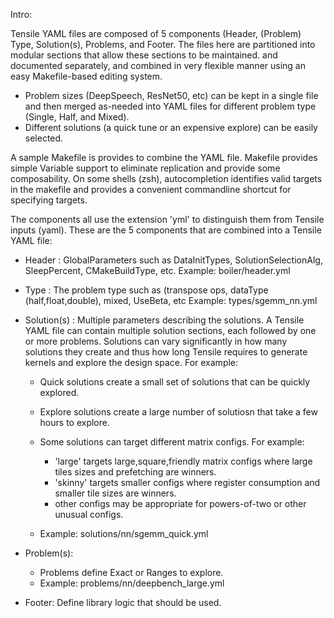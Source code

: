 Intro:

Tensile YAML files are composed of 5 components (Header, (Problem) Type, Solution(s), Problems, and Footer.
The files here are partitioned into modular sections that allow these sections to be maintained.
and documented separately, and combined in very flexible manner using an easy Makefile-based editing system.
  - Problem sizes (DeepSpeech, ResNet50, etc) can be kept in a single file and then merged as-needed into YAML files
    for different problem type (Single, Half, and Mixed).
  - Different solutions (a quick tune or an expensive explore) can be easily selected.

A sample Makefile is provides to combine the YAML file.  Makefile provides simple Variable support to eliminate
replication and provide some composability.
On some shells (zsh), autocompletion identifies valid targets in the makefile and provides a convenient
commandline shortcut for specifying targets.


The components all use the extension 'yml' to distinguish them from Tensile inputs (yaml).
These are the 5 components that are combined into a Tensile YAML file:
- Header :
  GlobalParameters such as DataInitTypes, SolutionSelectionAlg, SleepPercent, CMakeBuildType, etc.
  Example: boiler/header.yml

- Type  :
  The problem type such as (transpose ops, dataType (half,float,double), mixed, UseBeta, etc
  Example: types/sgemm_nn.yml

- Solution(s) :
  Multiple parameters describing the solutions.  A Tensile YAML file can contain multiple solution sections, each
  followed by one or more problems.  Solutions can vary significantly in how many solutions they create and thus
  how long Tensile requires to generate kernels and explore the design space.  For example:
  - Quick solutions create a small set of solutions that can be quickly explored.
  - Explore solutions create a large number of solutiosn that take a few hours to explore.

  - Some solutions can target different matrix configs.  For example:
    - 'large' targets large,square,friendly matrix configs where large tiles sizes and prefetching are winners.
    - 'skinny' targets smaller configs where register consumption and smaller tile sizes are winners.
    - other configs may be appropriate for powers-of-two or other unusual configs.

  - Example: solutions/nn/sgemm_quick.yml
 


- Problem(s):
  - Problems define Exact or Ranges to explore.
  - Example: problems/nn/deepbench_large.yml

- Footer:
  Define library logic that should be used.
